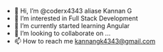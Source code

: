 - 👋 Hi, I’m @coderx4343 aliase Kannan G
- 👀 I’m interested in Full Stack Development 
- 🌱 I’m currently started learning Angular 
- 💞️ I’m looking to collaborate on ...
- 📫 How to reach me kannangk4343@gmail.com

<!---
coderx4343/coderx4343 is a ✨ special ✨ repository because its `README.md` (this file) appears on your GitHub profile.
You can click the Preview link to take a look at your changes.
--->

